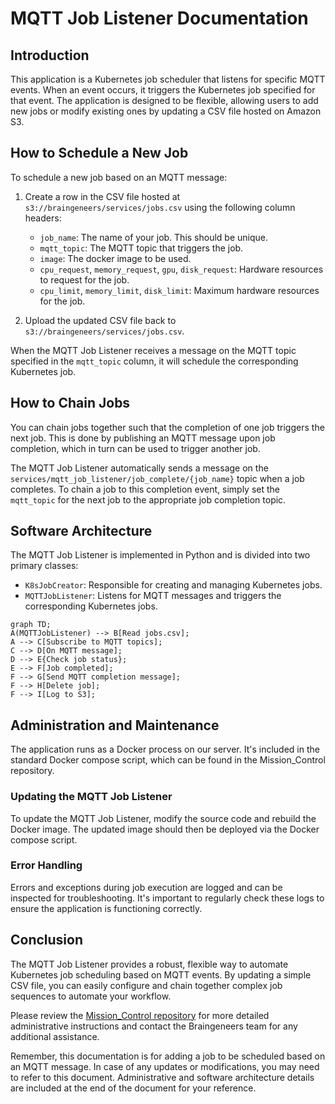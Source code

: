 # MQTT Job Listener Documentation

## Introduction

This application is a Kubernetes job scheduler that listens for specific MQTT events. When an event occurs, it triggers the Kubernetes job specified for that event. The application is designed to be flexible, allowing users to add new jobs or modify existing ones by updating a CSV file hosted on Amazon S3.

## How to Schedule a New Job

To schedule a new job based on an MQTT message:

1. Create a row in the CSV file hosted at `s3://braingeneers/services/jobs.csv` using the following column headers:

    - `job_name`: The name of your job. This should be unique.
    - `mqtt_topic`: The MQTT topic that triggers the job.
    - `image`: The docker image to be used.
    - `cpu_request`, `memory_request`, `gpu`, `disk_request`: Hardware resources to request for the job.
    - `cpu_limit`, `memory_limit`, `disk_limit`: Maximum hardware resources for the job.

2. Upload the updated CSV file back to `s3://braingeneers/services/jobs.csv`.

When the MQTT Job Listener receives a message on the MQTT topic specified in the `mqtt_topic` column, it will schedule the corresponding Kubernetes job.

## How to Chain Jobs

You can chain jobs together such that the completion of one job triggers the next job. This is done by publishing an MQTT message upon job completion, which in turn can be used to trigger another job.

The MQTT Job Listener automatically sends a message on the `services/mqtt_job_listener/job_complete/{job_name}` topic when a job completes. To chain a job to this completion event, simply set the `mqtt_topic` for the next job to the appropriate job completion topic.

## Software Architecture

The MQTT Job Listener is implemented in Python and is divided into two primary classes:

- `K8sJobCreator`: Responsible for creating and managing Kubernetes jobs.
- `MQTTJobListener`: Listens for MQTT messages and triggers the corresponding Kubernetes jobs.

```mermaid
graph TD;
A(MQTTJobListener) --> B[Read jobs.csv];
A --> C[Subscribe to MQTT topics];
C --> D[On MQTT message];
D --> E{Check job status};
E --> F[Job completed];
F --> G[Send MQTT completion message];
F --> H[Delete job];
F --> I[Log to S3];
```

## Administration and Maintenance

The application runs as a Docker process on our server. It's included in the standard Docker compose script, which can be found in the Mission_Control repository.

### Updating the MQTT Job Listener

To update the MQTT Job Listener, modify the source code and rebuild the Docker image. The updated image should then be deployed via the Docker compose script.

### Error Handling

Errors and exceptions during job execution are logged and can be inspected for troubleshooting. It's important to regularly check these logs to ensure the application is functioning correctly.

## Conclusion

The MQTT Job Listener provides a robust, flexible way to automate Kubernetes job scheduling based on MQTT events. By updating a simple CSV file, you can easily configure and chain together complex job sequences to automate your workflow.

Please review the [Mission_Control repository](https://github.com/Braingeneers/Mission_Control) for more detailed administrative instructions and contact the Braingeneers team for any additional assistance.

Remember, this documentation is for adding a job to be scheduled based on an MQTT message. In case of any updates or modifications, you may need to refer to this document. Administrative and software architecture details are included at the end of the document for your reference.
